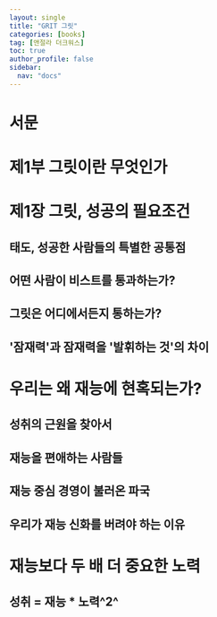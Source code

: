 ```yaml
---
layout: single
title: "GRIT 그릿"
categories: [books]
tag: [앤절라 더크워스]
toc: true
author_profile: false
sidebar:
  nav: "docs"
---
```


# 서문

# 제1부 그릿이란 무엇인가

# 제1장 그릿, 성공의 필요조건

## 태도, 성공한 사람들의 특별한 공통점

## 어떤 사람이 비스트를 통과하는가?

## 그릿은 어디에서든지 통하는가?

## '잠재력'과 잠재력을 '발휘하는 것'의 차이

# 우리는 왜 재능에 현혹되는가?

## 성취의 근원을 찾아서

## 재능을 편애하는 사람들

## 재능 중심 경영이 불러온 파국

## 우리가 재능 신화를 버려야 하는 이유

# 재능보다 두 배 더 중요한 노력

## 성취 = 재능 * 노력^2^
